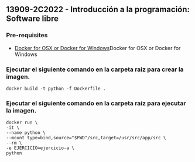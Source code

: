 ## 13909-2C2022 - Introducción a la programación: Software libre

### Pre-requisites

* [Docker for OSX or Docker for Windows](https://www.docker.com/products/docker)Docker for OSX or Docker for Windows

### Ejecutar el siguiente comando en la carpeta raiz para crear la imagen.

```console
docker build -t python -f Dockerfile .
```

### Ejecutar el siguiente comando en la carpeta raiz para ejecutar la imagen.

```console
docker run \
-it \
--name python \
--mount type=bind,source="$PWD"/src,target=/usr/src/app/src \
--rm \
-e EJERCICIO=ejercicio-a \
python
```